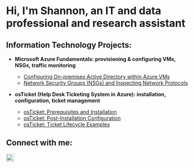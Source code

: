 <h1>Hi, I'm Shannon, an IT and data professional and research assistant

<h2>Information Technology Projects:</h2>

- <b>Microsoft Azure Fundamentals: provisioning & configuring VMs, NSGs, traffic monitoring</b>
  - [Configuring On-premises Active Directory within Azure VMs](https://github.com/lcccodes/configure-ad)
  - [Network Security Groups (NSGs) and Inspecting Network Protocols](https://github.com/lcccodes/azure-network-protocols)

- <b>osTicket (Help Desk Ticketing System in Azure): installation, configuration, ticket management</b>
  - [osTicket: Prerequisites and Installation](https://github.com/lcccodes/osticket-install)
  - [osTicket: Post-Installation Configuration](https://github.com/lcccodes/post-install-config)
  - [osTicket: Ticket Lifecycle Examples](https://github.com/lcccodes/ticket-lifecycle)


<h2>Connect with me:</h2>

[<img align="left" alt="Josh | LinkedIn" width="22px" src="https://cdn.jsdelivr.net/npm/simple-icons@v3/icons/linkedin.svg" />][linkedin]

[linkedin]: https://linkedin.com/in/Josh
